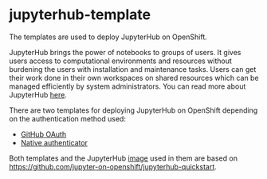 # jupyterhub-template

The templates are used to deploy JupyterHub on OpenShift.

JupyterHub brings the power of notebooks to groups of users. It gives users access to computational environments and resources without burdening the users with installation and maintenance tasks. Users can get their work done in their own workspaces on shared resources which can be managed efficiently by system administrators. You can read more about JupyterHub [here](https://jupyterhub.readthedocs.io/en/stable/).

There are two templates for deploying JupyterHub on OpenShift depending on the authentication method used:
- [GitHub OAuth](github-oauth.md)
- [Native authenticator](native-authenticator.md)

Both templates and the JupyterHub [image](https://github.com/CSCfi/jupyterhub-quickstart) used in them are based on <https://github.com/jupyter-on-openshift/jupyterhub-quickstart>.
